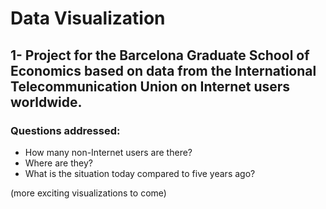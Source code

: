 # Data Visualization
## 1- Project for the Barcelona Graduate School of Economics based on data from the International Telecommunication Union on Internet users worldwide.
### Questions addressed:
* How many non-Internet users are there?
* Where are they?
* What is the situation today compared to five years ago?  

(more exciting visualizations to come)
